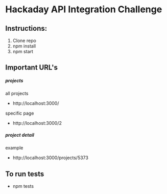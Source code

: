 # Hackaday API Integration Challenge

## Instructions:

1. Clone repo
2. npm install
3. npm start

## Important URL's

##### projects

all projects

- http://localhost:3000/

specific page

- http://localhost:3000/2

##### project detail

example

- http://localhost:3000/projects/5373

## To run tests

- npm tests
